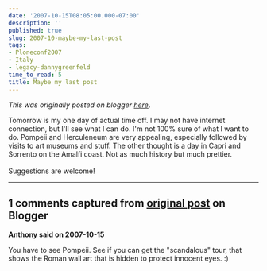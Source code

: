 ```yaml
---
date: '2007-10-15T08:05:00.000-07:00'
description: ''
published: true
slug: 2007-10-maybe-my-last-post
tags:
- Ploneconf2007
- Italy
- legacy-dannygreenfeld
time_to_read: 5
title: Maybe my last post
---
```


*This was originally posted on blogger [here](https://dannygreenfeld.blogspot.com/2007/10/maybe-my-last-post.html)*.

Tomorrow is my one day of actual time off.  I may not have internet connection, but I'll see what I can do.  I'm not 100% sure of what I want to do.  Pompeii and Herculeneum are very appealing, especially followed by visits to art museums and stuff.  The other thought is a day in Capri and Sorrento on the Amalfi coast.  Not as much history but much prettier.<br /><br />Suggestions are welcome!

---

## 1 comments captured from [original post](https://dannygreenfeld.blogspot.com/2007/10/maybe-my-last-post.html) on Blogger

**Anthony said on 2007-10-15**

You have to see Pompeii. See if you can get the "scandalous" tour, that shows the Roman wall art that is hidden to protect innocent eyes. :)

